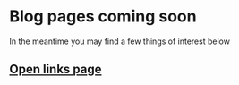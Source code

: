 # Blog pages coming soon

In the meantime you may find a few things of interest below

## [Open links page](kb/README.md)

